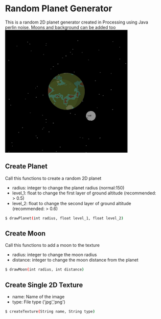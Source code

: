 # Random Planet Generator
This is a random 2D planet generator created in Processing using Java perlin noise. Moons and background can be added too
<img src="Render.jpg" alt="Example Render" width="400" height="400">
## Create Planet
Call this functions to create a random 2D planet
- radius: integer to change the planet radius (normal:150)
- level_1: float to change the first layer of ground altitude (recommended: > 0.5)
- level_2: float to change the second layer of ground altitude (recommended: > 0.6)
```bash
$ drawPlanet(int radius, float level_1, float level_2)
```
## Create Moon
Call this functions to add a moon to the texture
- radius:  integer to change the moon radius
- distance:  integer to change the moon distance from the planet
```bash
$ drawMoon(int radius, int distance)
```
## Create Single 2D Texture
- name:  Name of the image
- type:  File type ('jpg','png')
```bash
$ createTexture(String name, String type)
```
